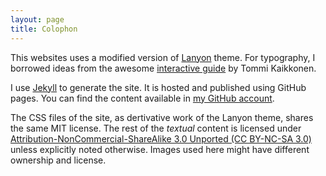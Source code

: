 ```yaml
---
layout: page
title: Colophon
---
```


This websites uses a modified version of [Lanyon][lanyon-theme] theme.
For typography, I borrowed ideas from the awesome [interactive
guide][tommi-typography] by Tommi Kaikkonen.

I use [Jekyll](http://jekyllrb.com) to generate the site. It is hosted and published
using GitHub pages. You can find the content available in [my GitHub account][github-blog].

The CSS files of the site, as dertivative work of the Lanyon theme,
shares the same MIT license. The rest of the _textual_ content is licensed under
[Attribution-NonCommercial-ShareAlike 3.0 Unported (CC BY-NC-SA 3.0)][cc-nc-sa] unless explicitly
noted otherwise. Images used here might have different ownership and license.

[cc-nc-sa]: http://creativecommons.org/licenses/by-nc-sa/3.0/
[github-blog]: https://github.com/saeed-abdullah/saeed-abdullah.github.com
[tommi-website]: http://kaikkonendesign.fi/
[tommi-typography]: http://kaikkonendesign.fi/typography/
[wp-svbtle]: http://wp-svbtle.com/
[lanyon-theme]: http://lanyon.getpoole.com/

